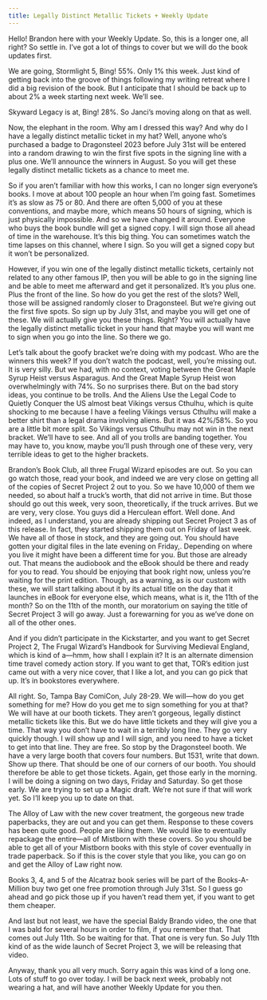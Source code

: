 ```yaml
---
title: Legally Distinct Metallic Tickets + Weekly Update
---
```


Hello! Brandon here with your Weekly Update. So, this is a longer one, all right? So settle in. I’ve got a lot of things to cover but we will do the book updates first.

We are going, Stormlight 5, Bing! 55%. Only 1% this week. Just kind of getting back into the groove of things following my writing retreat where I did a big revision of the book. But I anticipate that I should be back up to about 2% a week starting next week. We’ll see.

Skyward Legacy is at, Bing! 28%. So Janci’s moving along on that as well.

Now, the elephant in the room. Why am I dressed this way? And why do I have a legally distinct metallic ticket in my hat? Well, anyone who’s purchased a badge to Dragonsteel 2023 before July 31st will be entered into a random drawing to win the first five spots in the signing line with a plus one. We’ll announce the winners in August. So you will get these legally distinct metallic tickets as a chance to meet me.

So if you aren’t familiar with how this works, I can no longer sign everyone’s books. I move at about 100 people an hour when I’m going fast. Sometimes it’s as slow as 75 or 80. And there are often 5,000 of you at these conventions, and maybe more, which means 50 hours of signing, which is just physically impossible. And so we have changed it around. Everyone who buys the book bundle will get a signed copy. I will sign those all ahead of time in the warehouse. It’s this big thing. You can sometimes watch the time lapses on this channel, where I sign. So you will get a signed copy but it won’t be personalized.

However, if you win one of the legally distinct metallic tickets, certainly not related to any other famous IP, then you will be able to go in the signing line and be able to meet me afterward and get it personalized. It’s you plus one. Plus the front of the line. So how do you get the rest of the slots? Well, those will be assigned randomly closer to Dragonsteel. But we’re giving out the first five spots. So sign up by July 31st, and maybe you will get one of these. We will actually give you these things. Right? You will actually have the legally distinct metallic ticket in your hand that maybe you will want me to sign when you go into the line. So there we go.

Let’s talk about the goofy bracket we’re doing with my podcast. Who are the winners this week? If you don’t watch the podcast, well, you’re missing out. It is very silly. But we had, with no context, voting between the Great Maple Syrup Heist versus Asparagus. And the Great Maple Syrup Heist won overwhelmingly with 74%. So no surprises there. But on the bad story ideas, you continue to be trolls. And the Aliens Use the Legal Code to Quietly Conquer the US almost beat Vikings versus Cthulhu, which is quite shocking to me because I have a feeling Vikings versus Cthulhu will make a better shirt than a legal drama involving aliens. But it was 42%/58%. So you are a little bit more split. So Vikings versus Cthulhu may not win in the next bracket. We’ll have to see. And all of you trolls are banding together. You may have to, you know, maybe you’ll push through one of these very, very terrible ideas to get to the higher brackets.

Brandon’s Book Club, all three Frugal Wizard episodes are out. So you can go watch those, read your book, and indeed we are very close on getting all of the copies of Secret Project 2 out to you. So we have 10,000 of them we needed, so about half a truck’s worth, that did not arrive in time. But those should go out this week, very soon, theoretically, if the truck arrives. But we are very, very close. You guys did a Herculean effort. Well done. And indeed, as I understand, you are already shipping out Secret Project 3 as of this release. In fact, they started shipping them out on Friday of last week. We have all of those in stock, and they are going out. You should have gotten your digital files in the late evening on Friday,. Depending on where you live it might have been a different time for you. But those are already out. That means the audiobook and the eBook should be there and ready for you to read. You should be enjoying that book right now, unless you’re waiting for the print edition. Though, as a warning, as is our custom with these, we will start talking about it by its actual title on the day that it launches in eBook for everyone else, which means, what is it, the 11th of the month? So on the 11th of the month, our moratorium on saying the title of Secret Project 3 will go away. Just a forewarning for you as we’ve done on all of the other ones.

And if you didn’t participate in the Kickstarter, and you want to get Secret Project 2, The Frugal Wizard’s Handbook for Surviving Medieval England, which is kind of a—hmm, how shall I explain it? It is an alternate dimension time travel comedy action story. If you want to get that, TOR’s edition just came out with a very nice cover, that I like a lot, and you can go pick that up. It’s in bookstores everywhere.

All right. So, Tampa Bay ComiCon, July 28-29. We will—how do you get something for me? How do you get me to sign something for you at that? We will have at our booth tickets. They aren’t gorgeous, legally distinct metallic tickets like this. But we do have little tickets and they will give you a time. That way you don’t have to wait in a terribly long line. They go very quickly though. I will show up and I will sign, and you need to have a ticket to get into that line. They are free. So stop by the Dragonsteel booth. We have a very large booth that covers four numbers. But 1531, write that down. Show up there. That should be one of our corners of our booth. You should therefore be able to get those tickets. Again, get those early in the morning. I will be doing a signing on two days, Friday and Saturday. So get those early. We are trying to set up a Magic draft. We’re not sure if that will work yet. So I’ll keep you up to date on that.

The Alloy of Law with the new cover treatment, the gorgeous new trade paperbacks, they are out and you can get them. Response to these covers has been quite good. People are liking them. We would like to eventually repackage the entire—all of Mistborn with these covers. So you should be able to get all of your Mistborn books with this style of cover eventually in trade paperback. So if this is the cover style that you like, you can go on and get the Alloy of Law right now.

Books 3, 4, and 5 of the Alcatraz book series will be part of the Books-A-Million buy two get one free promotion through July 31st. So I guess go ahead and go pick those up if you haven’t read them yet, if you want to get them cheaper.

And last but not least, we have the special Baldy Brando video, the one that I was bald for several hours in order to film, if you remember that. That comes out July 11th. So be waiting for that. That one is very fun. So July 11th kind of as the wide launch of Secret Project 3, we will be releasing that video.

Anyway, thank you all very much. Sorry again this was kind of a long one. Lots of stuff to go over today. I will be back next week, probably not wearing a hat, and will have another Weekly Update for you then.
